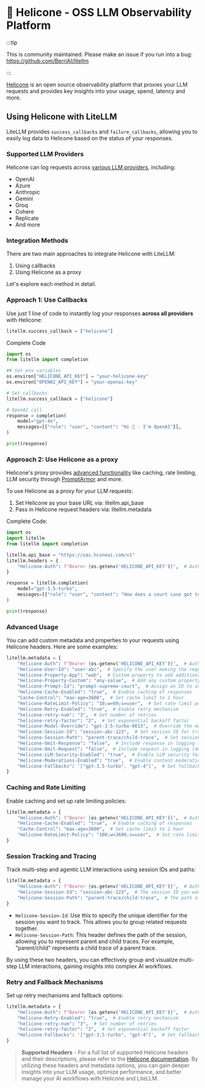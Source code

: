 # 🧠 Helicone - OSS LLM Observability Platform

:::tip

This is community maintained. Please make an issue if you run into a bug:
https://github.com/BerriAI/litellm

:::

[Helicone](https://helicone.ai/) is an open source observability platform that proxies your LLM requests and provides key insights into your usage, spend, latency and more.

## Using Helicone with LiteLLM

LiteLLM provides `success_callbacks` and `failure_callbacks`, allowing you to easily log data to Helicone based on the status of your responses.

### Supported LLM Providers

Helicone can log requests across [various LLM providers](https://docs.helicone.ai/getting-started/quick-start), including:

- OpenAI
- Azure
- Anthropic
- Gemini
- Groq
- Cohere
- Replicate
- And more

### Integration Methods

There are two main approaches to integrate Helicone with LiteLLM:

1. Using callbacks
2. Using Helicone as a proxy

Let's explore each method in detail.

### Approach 1: Use Callbacks

Use just 1 line of code to instantly log your responses **across all providers** with Helicone:

```python
litellm.success_callback = ["helicone"]
```

Complete Code

```python
import os
from litellm import completion

## Set env variables
os.environ["HELICONE_API_KEY"] = "your-helicone-key"
os.environ["OPENAI_API_KEY"] = "your-openai-key"

# Set callbacks
litellm.success_callback = ["helicone"]

# OpenAI call
response = completion(
    model="gpt-4o",
    messages=[{"role": "user", "content": "Hi 👋 - I'm OpenAI"}],
)

print(response)
```

### Approach 2: Use Helicone as a proxy

Helicone's proxy provides [advanced functionality](https://docs.helicone.ai/getting-started/proxy-vs-async) like caching, rate limiting, LLM security through [PromptArmor](https://promptarmor.com/) and more.

To use Helicone as a proxy for your LLM requests:

1. Set Helicone as your base URL via: litellm.api_base
2. Pass in Helicone request headers via: litellm.metadata

Complete Code:

```python
import os
import litellm
from litellm import completion

litellm.api_base = "https://oai.hconeai.com/v1"
litellm.headers = {
    "Helicone-Auth": f"Bearer {os.getenv('HELICONE_API_KEY')}",  # Authenticate to send requests to Helicone API
}

response = litellm.completion(
    model="gpt-3.5-turbo",
    messages=[{"role": "user", "content": "How does a court case get to the Supreme Court?"}]
)

print(response)
```

### Advanced Usage

You can add custom metadata and properties to your requests using Helicone headers. Here are some examples:

```python
litellm.metadata = {
    "Helicone-Auth": f"Bearer {os.getenv('HELICONE_API_KEY')}",  # Authenticate to send requests to Helicone API
    "Helicone-User-Id": "user-abc",  # Specify the user making the request
    "Helicone-Property-App": "web",  # Custom property to add additional information
    "Helicone-Property-Custom": "any-value",  # Add any custom property
    "Helicone-Prompt-Id": "prompt-supreme-court",  # Assign an ID to associate this prompt with future versions
    "Helicone-Cache-Enabled": "true",  # Enable caching of responses
    "Cache-Control": "max-age=3600",  # Set cache limit to 1 hour
    "Helicone-RateLimit-Policy": "10;w=60;s=user",  # Set rate limit policy
    "Helicone-Retry-Enabled": "true",  # Enable retry mechanism
    "helicone-retry-num": "3",  # Set number of retries
    "helicone-retry-factor": "2",  # Set exponential backoff factor
    "Helicone-Model-Override": "gpt-3.5-turbo-0613",  # Override the model used for cost calculation
    "Helicone-Session-Id": "session-abc-123",  # Set session ID for tracking
    "Helicone-Session-Path": "parent-trace/child-trace",  # Set session path for hierarchical tracking
    "Helicone-Omit-Response": "false",  # Include response in logging (default behavior)
    "Helicone-Omit-Request": "false",  # Include request in logging (default behavior)
    "Helicone-LLM-Security-Enabled": "true",  # Enable LLM security features
    "Helicone-Moderations-Enabled": "true",  # Enable content moderation
    "Helicone-Fallbacks": '["gpt-3.5-turbo", "gpt-4"]',  # Set fallback models
}
```

### Caching and Rate Limiting

Enable caching and set up rate limiting policies:

```python
litellm.metadata = {
    "Helicone-Auth": f"Bearer {os.getenv('HELICONE_API_KEY')}",  # Authenticate to send requests to Helicone API
    "Helicone-Cache-Enabled": "true",  # Enable caching of responses
    "Cache-Control": "max-age=3600",  # Set cache limit to 1 hour
    "Helicone-RateLimit-Policy": "100;w=3600;s=user",  # Set rate limit policy
}
```

### Session Tracking and Tracing

Track multi-step and agentic LLM interactions using session IDs and paths:

```python
litellm.metadata = {
    "Helicone-Auth": f"Bearer {os.getenv('HELICONE_API_KEY')}",  # Authenticate to send requests to Helicone API
    "Helicone-Session-Id": "session-abc-123",  # The session ID you want to track
    "Helicone-Session-Path": "parent-trace/child-trace",  # The path of the session
}
```

- `Helicone-Session-Id`: Use this to specify the unique identifier for the session you want to track. This allows you to group related requests together.
- `Helicone-Session-Path`: This header defines the path of the session, allowing you to represent parent and child traces. For example, "parent/child" represents a child trace of a parent trace.

By using these two headers, you can effectively group and visualize multi-step LLM interactions, gaining insights into complex AI workflows.

### Retry and Fallback Mechanisms

Set up retry mechanisms and fallback options:

```python
litellm.metadata = {
    "Helicone-Auth": f"Bearer {os.getenv('HELICONE_API_KEY')}",  # Authenticate to send requests to Helicone API
    "Helicone-Retry-Enabled": "true",  # Enable retry mechanism
    "helicone-retry-num": "3",  # Set number of retries
    "helicone-retry-factor": "2",  # Set exponential backoff factor
    "Helicone-Fallbacks": '["gpt-3.5-turbo", "gpt-4"]',  # Set fallback models
}
```

> **Supported Headers** - For a full list of supported Helicone headers and their descriptions, please refer to the [Helicone documentation](https://docs.helicone.ai/getting-started/quick-start).
> By utilizing these headers and metadata options, you can gain deeper insights into your LLM usage, optimize performance, and better manage your AI workflows with Helicone and LiteLLM.

